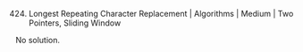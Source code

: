 424. Longest Repeating Character Replacement | Algorithms | Medium | Two Pointers, Sliding Window

No solution.

